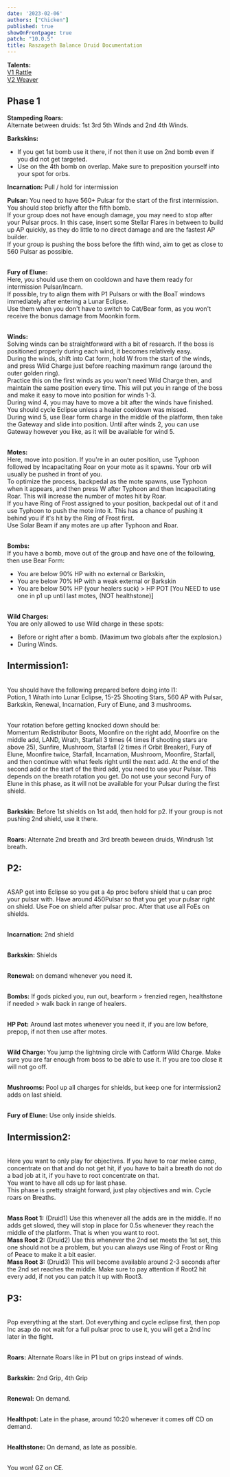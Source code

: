 ```yaml
---
date: '2023-02-06'
authors: ["Chicken"]
published: true
showOnFrontpage: true
patch: "10.0.5"
title: Raszageth Balance Druid Documentation
---
```


**Talents:**
<br>[V1 Rattle](https://www.wowhead.com/ptr/talent-calc/druid/balance/DAQFBEBBBgkIFRRTGVBCAAMVQUUSFSpVkRQCUQ)
<br>[V2 Weaver](https://www.wowhead.com/ptr/talent-calc/druid/balance/DAQFBEBBBgkIFRRTGVBCAAMVQUUSFSpVkRQCQQ)


## **Phase 1**
**Stampeding Roars:**
<br>Alternate between druids: 1st 3rd 5th Winds and 2nd 4th Winds. 

**Barkskins:** 
- If you get 1st bomb use it there, if not then it use on 2nd bomb even if you did not get targeted.
- Use on the 4th bomb on overlap. Make sure to preposition yourself into your spot for orbs.

**Incarnation:** Pull / hold for intermission

**Pulsar:**
You need to have 560+ Pulsar for the start of the first intermission. You should stop briefly after the fifth bomb. 
<br>If your group does not have enough damage, you may need to stop after your Pulsar procs. In this case, insert some Stellar Flares in between to build up AP quickly, as they do little to no direct damage and are the fastest AP builder.
<br>If your group is pushing the boss before the fifth wind, aim to get as close to 560 Pulsar as possible.

<br>**Fury of Elune:** 
<br>Here, you should use them on cooldown and have them ready for intermission Pulsar/Incarn. 
<br>If possible, try to align them with P1 Pulsars or with the BoaT windows immediately after entering a Lunar Eclipse. 
<br>Use them when you don't have to switch to Cat/Bear form, as you won't receive the bonus damage from Moonkin form.

<br>**Winds:**
<br>Solving winds can be straightforward with a bit of research. If the boss is positioned properly during each wind, it becomes relatively easy. 
<br>During the winds, shift into Cat form, hold W from the start of the winds, and press Wild Charge just before reaching maximum range (around the outer golden ring). 
<br>Practice this on the first winds as you won't need Wild Charge then, and maintain the same position every time. This will put you in range of the boss and make it easy to move into position for winds 1-3. 
<br>During wind 4, you may have to move a bit after the winds have finished. You should cycle Eclipse unless a healer cooldown was missed. 
<br>During wind 5, use Bear form charge in the middle of the platform, then take the Gateway and slide into position. Until after winds 2, you can use Gateway however you like, as it will be available for wind 5.

<br>**Motes:**
<br>Here, move into position. If you're in an outer position, use Typhoon followed by Incapacitating Roar on your mote as it spawns. Your orb will usually be pushed in front of you. 
<br>To optimize the process, backpedal as the mote spawns, use Typhoon when it appears, and then press W after Typhoon and then Incapacitating Roar. This will increase the number of motes hit by Roar. 
<br>If you have Ring of Frost assigned to your position, backpedal out of it and use Typhoon to push the mote into it. This has a chance of pushing it behind you if it's hit by the Ring of Frost first. 
<br>Use Solar Beam if any motes are up after Typhoon and Roar.

<br>**Bombs:**
<br>If you have a bomb, move out of the group and have one of the following, then use Bear Form: 
- You are below 90% HP with no external or Barkskin,
- You are below 70% HP with a weak external or Barkskin
- You are below 50% HP (your healers suck) > HP POT [You NEED to use one in p1 up until last motes, (NOT healthstone)]

<br>**Wild Charges:**
<br>You are only allowed to use Wild charge in these spots: 
- Before or right after a bomb. (Maximum two globals after the explosion.)
- During Winds.


## **Intermission1:**
<br>You should have the following prepared before doing into I1:
<br>Potion, 1 Wrath into Lunar Eclipse, 15-25 Shooting Stars, 560 AP with Pulsar, Barkskin, Renewal, Incarnation, Fury of Elune, and 3 mushrooms.

<br>Your rotation before getting knocked down should be: 
<br>Momentum Redistributor Boots, Moonfire on the right add, Moonfire on the middle add, LAND, Wrath, Starfall 3 times (4 times if shooting stars are above 25), Sunfire, Mushroom, Starfall (2 times if Orbit Breaker), Fury of Elune, Moonfire twice, Starfall, Incarnation, Mushroom, Moonfire, Starfall, and then continue with what feels right until the next add. At the end of the second add or the start of the third add, you need to use your Pulsar. This depends on the breath rotation you get. Do not use your second Fury of Elune in this phase, as it will not be available for your Pulsar during the first shield.

<br>**Barkskin:** Before 1st shields on 1st add, then hold for p2. If your group is not pushing 2nd shield, use it there. 

<br>**Roars:** Alternate 2nd breath and 3rd breath beween druids, Windrush 1st breath. 


## **P2:** 
<br>ASAP get into Eclipse so you get a 4p proc before shield that u can proc your pulsar with. Have around 450Pulsar so that you get your pulsar right on shield. Use Foe on shield after pulsar proc. After that use all FoEs on shields. 

<br>**Incarnation:** 2nd shield

<br>**Barkskin:** Shields

<br>**Renewal:** on demand whenever you need it. 

<br>**Bombs:** If gods picked you, run out,  bearform > frenzied regen, healthstone if needed > walk back in range of healers. 

<br>**HP Pot:** Around last motes whenever you need it, if you are low before, prepop, if not then use after motes. 

<br>**Wild Charge:** You jump the lightning circle with Catform Wild Charge. Make sure you are far enough from boss to be able to use it. If you are too close it will not go off.

<br>**Mushrooms:** Pool up all charges for shields, but keep one for intermission2 adds on last shield. 

<br>**Fury of Elune:** Use only inside shields.

## **Intermission2:**
<br>Here you want to only play for objectives. If you have to roar melee camp, concentrate on that and do not get hit, if you have to bait a breath do not do a bad job at it, if you have to root concentrate on that.
<br>You want to have all cds up for last phase.
<br>This phase is pretty straight forward, just play objectives and win. Cycle roars on Breaths.

<br>**Mass Root 1:** (Druid1) Use this whenever all the adds are in the middle. If no adds get slowed, they will stop in place for 0.5s whenever they reach the middle of the platform. That is when you want to root.
<br>**Mass Root 2:** (Druid2) Use this whenever the 2nd set meets the 1st set, this one should not be a problem, but you can always use Ring of Frost or Ring of Peace to make it a bit easier.
<br>**Mass Root 3:** (Druid3) This will become available around 2-3 seconds after the 2nd set reaches the middle. Make sure to pay attention if Root2 hit every add, if not you can patch it up with Root3.

## **P3:**
<br>Pop everything at the start. Dot everything and cycle eclipse first, then pop Inc asap do not wait for a full pulsar proc to use it, you will get a 2nd Inc later in the fight.

<br>**Roars:** Alternate Roars like in P1 but on grips instead of winds.

<br>**Barkskin:** 2nd Grip, 4th Grip

<br>**Renewal:** On demand.

<br>**Healthpot:** Late in the phase, around 10:20 whenever it comes off CD on demand. 

<br>**Healthstone:** On demand, as late as possible.


<br>You won! GZ on CE.




